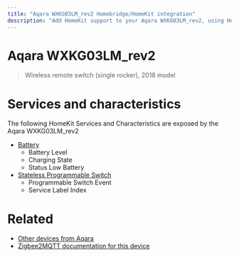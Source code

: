 ```yaml
---
title: "Aqara WXKG03LM_rev2 Homebridge/HomeKit integration"
description: "Add HomeKit support to your Aqara WXKG03LM_rev2, using Homebridge, Zigbee2MQTT and homebridge-z2m."
---
```

<!---
This file has been GENERATED using src/docgen/docgen.ts
DO NOT EDIT THIS FILE MANUALLY!
-->
# Aqara WXKG03LM_rev2
> Wireless remote switch (single rocker), 2018 model


# Services and characteristics
The following HomeKit Services and Characteristics are exposed by
the Aqara WXKG03LM_rev2

* [Battery](../../battery.md)
  * Battery Level
  * Charging State
  * Status Low Battery
* [Stateless Programmable Switch](../../action.md)
  * Programmable Switch Event
  * Service Label Index


# Related
* [Other devices from Aqara](../index.md#aqara)
* [Zigbee2MQTT documentation for this device](https://www.zigbee2mqtt.io/devices/WXKG03LM_rev2.html)